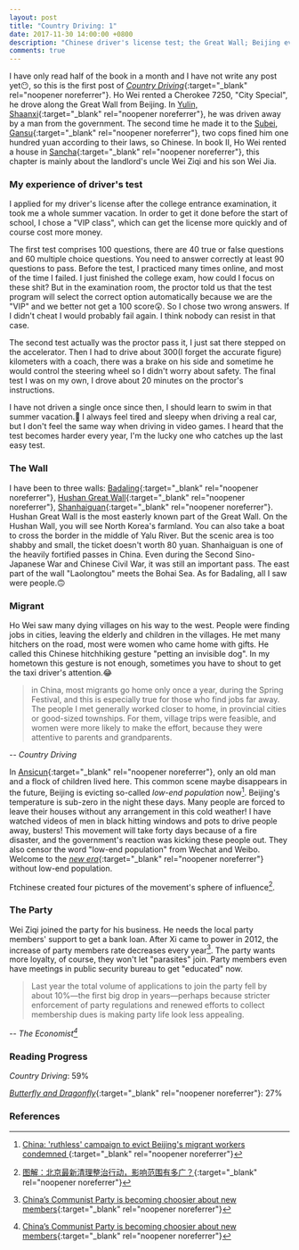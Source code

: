 ```yaml
---
layout: post
title: "Country Driving: 1"
date: 2017-11-30 14:00:00 +0800
description: "Chinese driver's license test; the Great Wall; Beijing eviction campaign; decrease of Communist Party members growth rate."
comments: true
---
```

I have only read half of the book in a month and I have not write any post yet😶, so this is the first post of [*Country Driving*](https://www.amazon.com/Country-Driving-Journey-Through-Factory-ebook/dp/B0035D9UX2){:target="_blank" rel="noopener noreferrer"}. Ho Wei rented a Cherokee 7250, "City Special", he drove along the Great Wall from Beijing. In [Yulin, Shaanxi](https://www.google.com/maps/place/Yulin,+Shaanxi,+China/@38.2912914,109.5985687,11z){:target="_blank" rel="noopener noreferrer"}, he was driven away by a man from the government. The second time he made it to the [Subei, Gansu](https://www.google.com/maps/place/Subei,+Jiuquan,+Gansu,+China/@38.3636537,96.5280499,6z){:target="_blank" rel="noopener noreferrer"}, two cops fined him one hundred yuan according to their laws, so Chinese. In book II, Ho Wei rented a house in [Sancha](https://www.google.com/maps/place/Sancha,+Huairou,+Beijing,+China/@40.6442359,116.5205377,1595m){:target="_blank" rel="noopener noreferrer"}, this chapter is mainly about the landlord's uncle Wei Ziqi and his son Wei Jia.

### My experience of driver's test
I applied for my driver's license after the college entrance examination, it took me a whole summer vacation. In order to get it done before the start of school, I chose a "VIP class", which can get the license more quickly and of course cost more money. 

The first test comprises 100 questions, there are 40 true or false questions and 60 multiple choice questions. You need to answer correctly at least 90 questions to pass. Before the test, I practiced many times online, and most of the time I failed. I just finished the college exam, how could I focus on these shit? But in the examination room, the proctor told us that the test program will select the correct option automatically because we are the "VIP" and we better not get a 100 score😲. So I chose two wrong answers. If I didn't cheat I would probably fail again. I think nobody can resist in that case.

The second test actually was the proctor pass it, I just sat there stepped on the accelerator. Then I had to drive about 300(I forget the accurate figure) kilometers with a coach, there was a brake on his side and sometime he would control the steering wheel so I didn't worry about safety. The final test I was on my own, I drove about 20 minutes on the proctor's instructions.

I have not driven a single once since then, I should learn to swim in that summer vacation.🤦 I always feel tired and sleepy when driving a real car, but I don't feel the same way when driving in video games. I heard that the test becomes harder every year, I'm the lucky one who catches up the last easy test.

### The Wall
I have been to three walls: [Badaling](https://www.wikiwand.com/en/Badaling){:target="_blank" rel="noopener noreferrer"}, [Hushan Great Wall](https://www.wikiwand.com/en/Hushan_Great_Wall){:target="_blank" rel="noopener noreferrer"}, [Shanhaiguan](https://www.wikiwand.com/en/Shanhai_Pass){:target="_blank" rel="noopener noreferrer"}. Hushan Great Wall is the most easterly known part of the Great Wall. On the Hushan Wall, you will see North Korea's farmland. You can also take a boat to cross the border in the middle of Yalu River. But the scenic area is too shabby and small, the ticket doesn't worth 80 yuan. Shanhaiguan is one of the heavily fortified passes in China. Even during the Second Sino-Japanese War and Chinese Civil War, it was still an important pass. The east part of the wall "Laolongtou" meets the Bohai Sea. As for Badaling, all I saw were people.🙃

### Migrant
Ho Wei saw many dying villages on his way to the west. People were finding jobs in cities, leaving the elderly and children in the villages. He met many hitchers on the road, most were women who came home with gifts. He called this Chinese hitchhiking gesture "petting an invisible dog". In my hometown this gesture is not enough, sometimes you have to shout to get the taxi driver's attention.😂

>in China, most migrants go home only once a year, during the Spring Festival, and this is especially true for those who find jobs far away. The people I met generally worked closer to home, in provincial cities or good-sized townships. For them, village trips were feasible, and women were more likely to make the effort, because they were attentive to parents and grandparents.
>
-- <cite>Country Driving</cite>

In [Ansicun](https://www.google.com/maps/place/Ansicun,+Dingbian,+Yulin,+Shaanxi,+China/@37.506056,108.0741507,18.25z){:target="_blank" rel="noopener noreferrer"}, only an old man and a flock of children lived here. This common scene maybe disappears in the future, Beijing is evicting so-called *low-end population* now[^1]. Beijing's temperature is sub-zero in the night these days. Many people are forced to leave their houses without any arrangement in this cold weather! I have watched videos of men in black hitting windows and pots to drive people away, busters! This movement will take forty days because of a fire disaster, and the government's reaction was kicking these people out. They also censor the word "low-end population" from Wechat and Weibo. Welcome to the [*new era*](https://en.wikipedia.org/wiki/Xi_Jinping_Thought){:target="_blank" rel="noopener noreferrer"} without low-end population.

Ftchinese created four pictures of the movement's sphere of influence[^2].

### The Party
Wei Ziqi joined the party for his business. He needs the local party members' support to get a bank loan. After Xi came to power in 2012, the increase of party members rate decreases every year[^3]. The party wants more loyalty, of course, they won't let "parasites" join. Party members even have meetings in public security bureau to get "educated" now.

>Last year the total volume of applications to join the party fell by about 10%—the first big drop in years—perhaps because stricter enforcement of party regulations and renewed efforts to collect membership dues is making party life look less appealing.
>
-- <cite>The Economist[^3]</cite>

### Reading Progress
*Country Driving*: 59%

[*Butterfly and Dragonfly*](https://www.amazon.com/Butterfly-Dragonfly-Civil-1944-1950-Chinese/dp/7509772346){:target="_blank" rel="noopener noreferrer"}: 27%

### References
[^1]: [China: 'ruthless' campaign to evict Beijing's migrant workers condemned ](https://www.theguardian.com/world/2017/nov/27/china-ruthless-campaign-evict-beijings-migrant-workers-condemned){:target="_blank" rel="noopener noreferrer"}

[^2]: [图解：北京最新清理整治行动，影响范围有多广？](https://www.ftchinese.com/story/001075262){:target="_blank" rel="noopener noreferrer"}

[^3]: [China’s Communist Party is becoming choosier about new members](https://www.economist.com/news/china/21731627-its-rolls-grew-last-year-smallest-percentage-record-chinas-communist-party-becoming){:target="_blank" rel="noopener noreferrer"}